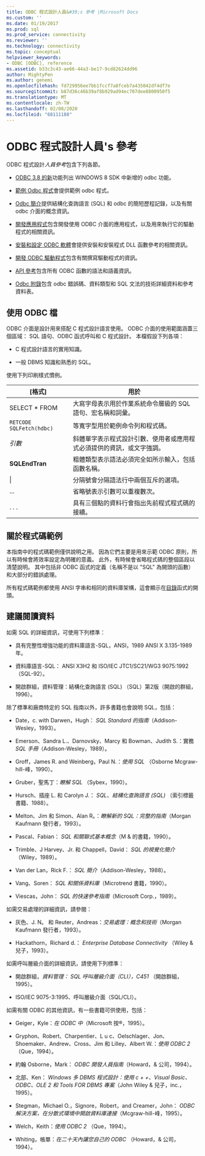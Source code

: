```yaml
---
title: ODBC 程式設計人員&#39;s 參考 |Microsoft Docs
ms.custom: ''
ms.date: 01/19/2017
ms.prod: sql
ms.prod_service: connectivity
ms.reviewer: ''
ms.technology: connectivity
ms.topic: conceptual
helpviewer_keywords:
- ODBC [ODBC], reference
ms.assetid: b33c3c43-ae66-44a3-be17-9cd82624dd96
author: MightyPen
ms.author: genemi
ms.openlocfilehash: fd729956ee7bb1fccf7a8fceb7a435042df4df7e
ms.sourcegitcommit: b87d36c46b39af8b929ad94ec707dee8800950f5
ms.translationtype: MT
ms.contentlocale: zh-TW
ms.lasthandoff: 02/08/2020
ms.locfileid: "68111188"
---
```

# <a name="odbc-programmer39s-reference"></a>ODBC 程式設計人員&#39;s 參考
ODBC 程式設計*人員參考*包含下列各節。  
  
-   [ODBC 3.8 的新](../../odbc/reference/what-s-new-in-odbc-3-8.md)功能列出 WINDOWS 8 SDK 中新增的 odbc 功能。  
  
-   [範例 Odbc 程式](../../odbc/reference/sample-odbc-program.md)會提供範例 odbc 程式。  
  
-   [Odbc 簡介](../../odbc/reference/introduction-to-odbc.md)提供結構化查詢語言 (SQL) 和 odbc 的簡短歷程記錄，以及有關 odbc 介面的概念資訊。  
  
-   [開發應用程式](../../odbc/reference/develop-app/developing-applications.md)包含開發使用 ODBC 介面的應用程式，以及用來執行它的驅動程式的相關資訊。  
  
-   [安裝和設定 ODBC 軟體](../../odbc/reference/install/installing-and-configuring-the-odbc-software.md)會提供安裝和安裝程式 DLL 函數參考的相關資訊。  
  
-   [開發 ODBC 驅動程式](../../odbc/reference/develop-driver/developing-an-odbc-driver.md)包含有關撰寫驅動程式的資訊。  
  
-   [API 參考](../../odbc/reference/syntax/odbc-reference.md)包含所有 ODBC 函數的語法和語義資訊。  
  
-   [Odbc 附錄](../../odbc/reference/appendixes/odbc-appendixes.md)包含 odbc 錯誤碼、資料類型和 SQL 文法的技術詳細資料和參考資料表。  
  
## <a name="working-with-the-odbc-documentation"></a>使用 ODBC 檔  
 ODBC 介面是設計用來搭配 C 程式設計語言使用。 ODBC 介面的使用範圍涵蓋三個區域： SQL 語句、ODBC 函式呼叫和 C 程式設計。 本檔假設下列各項：  
  
-   C 程式設計語言的實用知識。  
  
-   一般 DBMS 知識和熟悉的 SQL。  
  
 使用下列印刷樣式慣例。  
  
|[格式]|用於|  
|------------|--------------|  
|SELECT * FROM|大寫字母表示用於作業系統命令層級的 SQL 語句、宏名稱和詞彙。|  
|`RETCODE SQLFetch(hdbc)`|等寬字型用於範例命令列和程式碼。|  
|*引數*|斜體單字表示程式設計引數、使用者或應用程式必須提供的資訊，或文字強調。|  
|**SQLEndTran**|粗體類型表示語法必須完全如所示輸入，包括函數名稱。|  
|&#124;|分隔號會分隔語法行中兩個互斥的選項。|  
|...|省略號表示引數可以重複數次。|  
|. . .|具有三個點的資料行會指出先前程式程式碼的接續。|  
  
## <a name="about-the-code-examples"></a>關於程式碼範例  
 本指南中的程式碼範例僅供說明之用。 因為它們主要是用來示範 ODBC 原則，所以有時候會將效率設定為明確的意義。 此外，有時候會省略程式碼的整個區段以清楚說明。 其中包括非 ODBC 函式的定義（名稱不是以 "SQL" 為開頭的函數）和大部分的錯誤處理。  
  
 所有程式碼範例都使用 ANSI 字串和相同的資料庫架構，這會顯示在[目錄](../../odbc/reference/develop-app/catalog-functions.md)函式的開頭。  
  
## <a name="recommended-reading"></a>建議閱讀資料  
 如需 SQL 的詳細資訊，可使用下列標準：  
  
-   具有完整性增強功能的資料庫語言-SQL，ANSI，1989 ANSI X 3.135-1989 年。  
  
-   資料庫語言-SQL： ANSI X3H2 和 ISO/IEC JTC1/SC21/WG3 9075:1992 （SQL-92）。  
  
-   開啟群組，資料管理：結構化查詢語言 (SQL) （SQL）第2版（開啟的群組，1996）。  
  
 除了標準和廠商特定的 SQL 指南以外，許多書籍也會說明 SQL，包括：  
  
-   Date，c. with Darwen，Hugh： *SQL Standard 的指南*（Addison-Wesley，1993）。  
  
-   Emerson、Sandra L.、Darnovsky、Marcy 和 Bowman、Judith S.：實務*SQL 手冊*（Addison-Wesley，1989）。  
  
-   Groff，James R. and Weinberg，Paul N.：*使用 SQL* （Osborne Mcgraw-hill-峰，1990）。  
  
-   Gruber，聖馬丁：*瞭解 SQL* （Sybex，1990）。  
  
-   Hursch、插座 L. 和 Carolyn J.： *SQL、結構化查詢語言 (SQL)* （索引標籤書籍、1988）。  
  
-   Melton、Jim 和 Simon、Alan R。：*瞭解新的 SQL：完整的指南*（Morgan Kaufmann 發行者，1993）。  
  
-   Pascal、Fabian： *SQL 和關聯式基本概念*（M & 的書籍，1990）。  
  
-   Trimble、J Harvey、Jr. 和 Chappell，David： *SQL 的視覺化簡介*（Wiley，1989）。  
  
-   Van der Lan，Rick F.： *SQL 簡介*（Addison-Wesley，1988）。  
  
-   Vang、Soren： *SQL 和關係資料庫*（Microtrend 書籍，1990）。  
  
-   Viescas，John： *SQL 的快速參考指南*（Microsoft Corp.，1989）。  
  
 如需交易處理的詳細資訊，請參閱：  
  
-   灰色、J. N。 和 Reuter，Andreas：*交易處理：概念和技術*（Morgan Kaufmann 發行者，1993）。  
  
-   Hackathorn，Richard d.： *Enterprise Database Connectivity* （Wiley & 兒子，1993）。  
  
 如需呼叫層級介面的詳細資訊，請使用下列標準：  
  
-   開啟群組，*資料管理： SQL 呼叫層級介面（CLI），C451* （開啟群組，1995）。  
  
-   ISO/IEC 9075-3:1995、呼叫層級介面（SQL/CLI）。  
  
 如需有關 ODBC 的其他資訊，有一些書籍可供使用，包括：  
  
-   Geiger，Kyle：*在 ODBC 中*（Microsoft 按®，1995）。  
  
-   Gryphon、Robert、Charpentier、L u c、Oelschlager、Jon、Shoemaker、Andrew、Cross、Jim 和 Lilley、Albert W.：*使用 ODBC 2* （Que，1994）。  
  
-   約翰 Osborne，Mark： *ODBC 開發人員指南*（Howard，& 公司，1994）。  
  
-   北部、Ken： *Windows 多 DBMS 程式設計：使用 c + +、Visual Basic、ODBC、OLE 2 和 Tools FOR DBMS 專案*（John Wiley & 兒子，inc.，1995）。  
  
-   Stegman，Michael O.，Signore，Robert，and Creamer，John： *ODBC 解決方案，在分散式環境中開啟資料庫連接*（Mcgraw-hill-峰，1995）。  
  
-   Welch，Keith：*使用 ODBC 2* （Que，1994）。  
  
-   Whiting，帳單：*在二十天內讓您自己的 ODBC* （Howard，& 公司，1994）。
